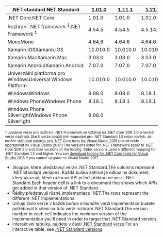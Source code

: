 | <span data-ttu-id="515f6-101">.NET standard</span><span class="sxs-lookup"><span data-stu-id="515f6-101">.NET Standard</span></span>              | <span data-ttu-id="515f6-102">[1.0]</span><span class="sxs-lookup"><span data-stu-id="515f6-102">[1.0]</span></span> | <span data-ttu-id="515f6-103">[1.1]</span><span class="sxs-lookup"><span data-stu-id="515f6-103">[1.1]</span></span>  | <span data-ttu-id="515f6-104">[1.2]</span><span class="sxs-lookup"><span data-stu-id="515f6-104">[1.2]</span></span> | <span data-ttu-id="515f6-105">[1.3]</span><span class="sxs-lookup"><span data-stu-id="515f6-105">[1.3]</span></span> | <span data-ttu-id="515f6-106">[1.4]</span><span class="sxs-lookup"><span data-stu-id="515f6-106">[1.4]</span></span> | <span data-ttu-id="515f6-107">[1.5]</span><span class="sxs-lookup"><span data-stu-id="515f6-107">[1.5]</span></span>      | <span data-ttu-id="515f6-108">[1.6]</span><span class="sxs-lookup"><span data-stu-id="515f6-108">[1.6]</span></span>      | <span data-ttu-id="515f6-109">[2.0]</span><span class="sxs-lookup"><span data-stu-id="515f6-109">[2.0]</span></span>      |
|----------------------------|-------|--------|-------|-------|-------|------------|------------|------------|
| <span data-ttu-id="515f6-110">.NET Core</span><span class="sxs-lookup"><span data-stu-id="515f6-110">.NET Core</span></span>                  | <span data-ttu-id="515f6-111">1.0</span><span class="sxs-lookup"><span data-stu-id="515f6-111">1.0</span></span>   | <span data-ttu-id="515f6-112">1.0</span><span class="sxs-lookup"><span data-stu-id="515f6-112">1.0</span></span>    | <span data-ttu-id="515f6-113">1.0</span><span class="sxs-lookup"><span data-stu-id="515f6-113">1.0</span></span>   | <span data-ttu-id="515f6-114">1.0</span><span class="sxs-lookup"><span data-stu-id="515f6-114">1.0</span></span>   | <span data-ttu-id="515f6-115">1.0</span><span class="sxs-lookup"><span data-stu-id="515f6-115">1.0</span></span>   | <span data-ttu-id="515f6-116">1.0</span><span class="sxs-lookup"><span data-stu-id="515f6-116">1.0</span></span>        | <span data-ttu-id="515f6-117">1.0</span><span class="sxs-lookup"><span data-stu-id="515f6-117">1.0</span></span>        | <span data-ttu-id="515f6-118">2.0</span><span class="sxs-lookup"><span data-stu-id="515f6-118">2.0</span></span>        |
| <span data-ttu-id="515f6-119">Rozhraní .NET framework <sup>1</sup></span><span class="sxs-lookup"><span data-stu-id="515f6-119">.NET Framework <sup>1</sup></span></span>| <span data-ttu-id="515f6-120">4.5</span><span class="sxs-lookup"><span data-stu-id="515f6-120">4.5</span></span>   | <span data-ttu-id="515f6-121">4.5</span><span class="sxs-lookup"><span data-stu-id="515f6-121">4.5</span></span>    | <span data-ttu-id="515f6-122">4.5.1</span><span class="sxs-lookup"><span data-stu-id="515f6-122">4.5.1</span></span> | <span data-ttu-id="515f6-123">4.6</span><span class="sxs-lookup"><span data-stu-id="515f6-123">4.6</span></span>   | <span data-ttu-id="515f6-124">4.6.1</span><span class="sxs-lookup"><span data-stu-id="515f6-124">4.6.1</span></span> | <span data-ttu-id="515f6-125">4.6.1</span><span class="sxs-lookup"><span data-stu-id="515f6-125">4.6.1</span></span>      | <span data-ttu-id="515f6-126">4.6.1</span><span class="sxs-lookup"><span data-stu-id="515f6-126">4.6.1</span></span>      | <span data-ttu-id="515f6-127">4.6.1</span><span class="sxs-lookup"><span data-stu-id="515f6-127">4.6.1</span></span>      |
| <span data-ttu-id="515f6-128">Mono</span><span class="sxs-lookup"><span data-stu-id="515f6-128">Mono</span></span>                       | <span data-ttu-id="515f6-129">4.6</span><span class="sxs-lookup"><span data-stu-id="515f6-129">4.6</span></span>   | <span data-ttu-id="515f6-130">4.6</span><span class="sxs-lookup"><span data-stu-id="515f6-130">4.6</span></span>    | <span data-ttu-id="515f6-131">4.6</span><span class="sxs-lookup"><span data-stu-id="515f6-131">4.6</span></span>   | <span data-ttu-id="515f6-132">4.6</span><span class="sxs-lookup"><span data-stu-id="515f6-132">4.6</span></span>   | <span data-ttu-id="515f6-133">4.6</span><span class="sxs-lookup"><span data-stu-id="515f6-133">4.6</span></span>   | <span data-ttu-id="515f6-134">4.6</span><span class="sxs-lookup"><span data-stu-id="515f6-134">4.6</span></span>        | <span data-ttu-id="515f6-135">4.6</span><span class="sxs-lookup"><span data-stu-id="515f6-135">4.6</span></span>        | <span data-ttu-id="515f6-136">5.4</span><span class="sxs-lookup"><span data-stu-id="515f6-136">5.4</span></span>        |
| <span data-ttu-id="515f6-137">Xamarin.iOS</span><span class="sxs-lookup"><span data-stu-id="515f6-137">Xamarin.iOS</span></span>                | <span data-ttu-id="515f6-138">10.0</span><span class="sxs-lookup"><span data-stu-id="515f6-138">10.0</span></span>  | <span data-ttu-id="515f6-139">10.0</span><span class="sxs-lookup"><span data-stu-id="515f6-139">10.0</span></span>   | <span data-ttu-id="515f6-140">10.0</span><span class="sxs-lookup"><span data-stu-id="515f6-140">10.0</span></span>  | <span data-ttu-id="515f6-141">10.0</span><span class="sxs-lookup"><span data-stu-id="515f6-141">10.0</span></span>  | <span data-ttu-id="515f6-142">10.0</span><span class="sxs-lookup"><span data-stu-id="515f6-142">10.0</span></span>  | <span data-ttu-id="515f6-143">10.0</span><span class="sxs-lookup"><span data-stu-id="515f6-143">10.0</span></span>       | <span data-ttu-id="515f6-144">10.0</span><span class="sxs-lookup"><span data-stu-id="515f6-144">10.0</span></span>       | <span data-ttu-id="515f6-145">10.14</span><span class="sxs-lookup"><span data-stu-id="515f6-145">10.14</span></span>      |
| <span data-ttu-id="515f6-146">Xamarin.Mac</span><span class="sxs-lookup"><span data-stu-id="515f6-146">Xamarin.Mac</span></span>                | <span data-ttu-id="515f6-147">3.0</span><span class="sxs-lookup"><span data-stu-id="515f6-147">3.0</span></span>   | <span data-ttu-id="515f6-148">3.0</span><span class="sxs-lookup"><span data-stu-id="515f6-148">3.0</span></span>    | <span data-ttu-id="515f6-149">3.0</span><span class="sxs-lookup"><span data-stu-id="515f6-149">3.0</span></span>   | <span data-ttu-id="515f6-150">3.0</span><span class="sxs-lookup"><span data-stu-id="515f6-150">3.0</span></span>   | <span data-ttu-id="515f6-151">3.0</span><span class="sxs-lookup"><span data-stu-id="515f6-151">3.0</span></span>   | <span data-ttu-id="515f6-152">3.0</span><span class="sxs-lookup"><span data-stu-id="515f6-152">3.0</span></span>        | <span data-ttu-id="515f6-153">3.0</span><span class="sxs-lookup"><span data-stu-id="515f6-153">3.0</span></span>        | <span data-ttu-id="515f6-154">3.8</span><span class="sxs-lookup"><span data-stu-id="515f6-154">3.8</span></span>        |
| <span data-ttu-id="515f6-155">Xamarin.Android</span><span class="sxs-lookup"><span data-stu-id="515f6-155">Xamarin.Android</span></span>            | <span data-ttu-id="515f6-156">7.0</span><span class="sxs-lookup"><span data-stu-id="515f6-156">7.0</span></span>   | <span data-ttu-id="515f6-157">7.0</span><span class="sxs-lookup"><span data-stu-id="515f6-157">7.0</span></span>    | <span data-ttu-id="515f6-158">7.0</span><span class="sxs-lookup"><span data-stu-id="515f6-158">7.0</span></span>   | <span data-ttu-id="515f6-159">7.0</span><span class="sxs-lookup"><span data-stu-id="515f6-159">7.0</span></span>   | <span data-ttu-id="515f6-160">7.0</span><span class="sxs-lookup"><span data-stu-id="515f6-160">7.0</span></span>   | <span data-ttu-id="515f6-161">7.0</span><span class="sxs-lookup"><span data-stu-id="515f6-161">7.0</span></span>        | <span data-ttu-id="515f6-162">7.0</span><span class="sxs-lookup"><span data-stu-id="515f6-162">7.0</span></span>        | <span data-ttu-id="515f6-163">8.0</span><span class="sxs-lookup"><span data-stu-id="515f6-163">8.0</span></span>        |
| <span data-ttu-id="515f6-164">Univerzální platforma pro Windows</span><span class="sxs-lookup"><span data-stu-id="515f6-164">Universal Windows Platform</span></span> | <span data-ttu-id="515f6-165">10.0</span><span class="sxs-lookup"><span data-stu-id="515f6-165">10.0</span></span>  | <span data-ttu-id="515f6-166">10.0</span><span class="sxs-lookup"><span data-stu-id="515f6-166">10.0</span></span>   | <span data-ttu-id="515f6-167">10.0</span><span class="sxs-lookup"><span data-stu-id="515f6-167">10.0</span></span>  | <span data-ttu-id="515f6-168">10.0</span><span class="sxs-lookup"><span data-stu-id="515f6-168">10.0</span></span>  | <span data-ttu-id="515f6-169">10.0</span><span class="sxs-lookup"><span data-stu-id="515f6-169">10.0</span></span>  | <span data-ttu-id="515f6-170">10.0.16299</span><span class="sxs-lookup"><span data-stu-id="515f6-170">10.0.16299</span></span> | <span data-ttu-id="515f6-171">10.0.16299</span><span class="sxs-lookup"><span data-stu-id="515f6-171">10.0.16299</span></span> | <span data-ttu-id="515f6-172">10.0.16299</span><span class="sxs-lookup"><span data-stu-id="515f6-172">10.0.16299</span></span> |
| <span data-ttu-id="515f6-173">Windows</span><span class="sxs-lookup"><span data-stu-id="515f6-173">Windows</span></span>                    | <span data-ttu-id="515f6-174">8.0</span><span class="sxs-lookup"><span data-stu-id="515f6-174">8.0</span></span>   | <span data-ttu-id="515f6-175">8.0</span><span class="sxs-lookup"><span data-stu-id="515f6-175">8.0</span></span>    | <span data-ttu-id="515f6-176">8.1</span><span class="sxs-lookup"><span data-stu-id="515f6-176">8.1</span></span>   |       |       |            |            |            |
| <span data-ttu-id="515f6-177">Windows Phone</span><span class="sxs-lookup"><span data-stu-id="515f6-177">Windows Phone</span></span>              | <span data-ttu-id="515f6-178">8.1</span><span class="sxs-lookup"><span data-stu-id="515f6-178">8.1</span></span>   | <span data-ttu-id="515f6-179">8.1</span><span class="sxs-lookup"><span data-stu-id="515f6-179">8.1</span></span>    | <span data-ttu-id="515f6-180">8.1</span><span class="sxs-lookup"><span data-stu-id="515f6-180">8.1</span></span>   |       |       |            |            |            |
| <span data-ttu-id="515f6-181">Windows Phone Silverlight</span><span class="sxs-lookup"><span data-stu-id="515f6-181">Windows Phone Silverlight</span></span>  | <span data-ttu-id="515f6-182">8.0</span><span class="sxs-lookup"><span data-stu-id="515f6-182">8.0</span></span>   |        |       |       |       |            |            |            |

<span data-ttu-id="515f6-183"><sup>1 uvedené verze pro rozhraní .NET Framework se vztahují na .NET Core SDK 2.0 a novější verze nástrojů. Starší verze použít jiné mapování pro .NET Standard 1.5 nebo novější. Je možné [stáhnout nástroje pro .NET Core tools for Visual Studio 2015](https://github.com/dotnet/core/blob/master/release-notes/download-archive.md) pokud nejde upgradovat na Visual Studio 2017.</sup></span><span class="sxs-lookup"><span data-stu-id="515f6-183"><sup>1 The versions listed for .NET Framework apply to .NET Core SDK 2.0 and later versions of the tooling. Older versions used a different mapping for .NET Standard 1.5 and higher. You can [download tooling for .NET Core tools for Visual Studio 2015](https://github.com/dotnet/core/blob/master/release-notes/download-archive.md) if you cannot upgrade to Visual Studio 2017.</sup></span></span>

- <span data-ttu-id="515f6-184">Sloupce, které představují verze .NET Standard.</span><span class="sxs-lookup"><span data-stu-id="515f6-184">The columns represent .NET Standard versions.</span></span> <span data-ttu-id="515f6-185">Každá buňka záhlaví je odkaz na dokument, který ukazuje, které rozhraní API je teď přidáno ve verzi .NET Standard.</span><span class="sxs-lookup"><span data-stu-id="515f6-185">Each header cell is a link to a document that shows which APIs got added in that version of .NET Standard.</span></span>
- <span data-ttu-id="515f6-186">Řádky představují různé implementace .NET.</span><span class="sxs-lookup"><span data-stu-id="515f6-186">The rows represent the different .NET implementations.</span></span>
- <span data-ttu-id="515f6-187">Určuje číslo verze v každé buňce *minimální* verzi implementace budete potřebovat k cílení na tuto verzi rozhraní .NET Standard.</span><span class="sxs-lookup"><span data-stu-id="515f6-187">The version number in each cell indicates the *minimum* version of the implementation you'll need in order to target that .NET Standard version.</span></span>
- <span data-ttu-id="515f6-188">Interaktivní tabulky, najdete v části [.NET Standard verze](http://immo.landwerth.net/netstandard-versions/#).</span><span class="sxs-lookup"><span data-stu-id="515f6-188">For an interactive table, see [.NET Standard versions](http://immo.landwerth.net/netstandard-versions/#).</span></span>

[1.0]: https://github.com/dotnet/standard/blob/master/docs/versions/netstandard1.0.md
[1.1]: https://github.com/dotnet/standard/blob/master/docs/versions/netstandard1.1.md
[1.2]: https://github.com/dotnet/standard/blob/master/docs/versions/netstandard1.2.md
[1.3]: https://github.com/dotnet/standard/blob/master/docs/versions/netstandard1.3.md
[1.4]: https://github.com/dotnet/standard/blob/master/docs/versions/netstandard1.4.md
[1.5]: https://github.com/dotnet/standard/blob/master/docs/versions/netstandard1.5.md
[1.6]: https://github.com/dotnet/standard/blob/master/docs/versions/netstandard1.6.md
[2.0]: https://github.com/dotnet/standard/blob/master/docs/versions/netstandard2.0.md
